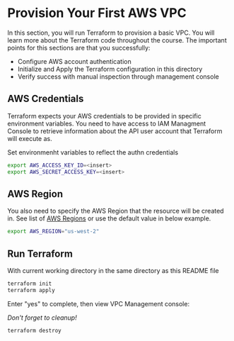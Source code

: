 # Provision Your First AWS VPC

In this section, you will run Terraform to provision a basic VPC.  You will learn more about the Terraform code throughout the course.  The important points for this sections are that you successfully:

* Configure AWS account authentication
* Initialize and Apply the Terraform configuration in this directory
* Verify success with manual inspection through management console

## AWS Credentials

Terraform expects your AWS credentials to be provided in specific environment variables.  You need to have access to IAM Managment Console to retrieve information about the API user account that Terraform will execute as.

Set environmenht variables to reflect the authn credentials

```bash
export AWS_ACCESS_KEY_ID=<insert>
export AWS_SECRET_ACCESS_KEY=<insert>
```

## AWS Region

You also need to specify the AWS Region that the resource will be created in.  See list of [AWS Regions](https://docs.aws.amazon.com/AmazonRDS/latest/UserGuide/Concepts.RegionsAndAvailabilityZones.html#Concepts.RegionsAndAvailabilityZones.Regions) or use the default value in below example.

```bash
export AWS_REGION="us-west-2"
```

## Run Terraform

With current working directory in the same directory as this README file

```bash
terraform init
terraform apply
```

Enter "yes" to complete, then view VPC Management console:

*Don't forget to cleanup!*

```bash
terraform destroy
```
